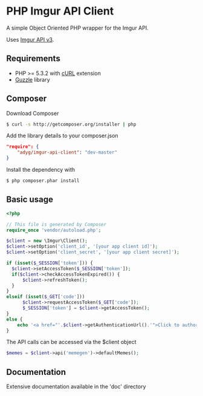 # PHP Imgur API Client

A simple Object Oriented PHP wrapper for the Imgur API.

Uses [Imgur API v3](https://api.imgur.com/).

## Requirements

* PHP >= 5.3.2 with [cURL](http://php.net/manual/en/book.curl.php) extension
* [Guzzle](https://github.com/guzzle/guzzle) library

## Composer

Download Composer

```bash
$ curl -s http://getcomposer.org/installer | php
```

Add the library details to your composer.json

```json
"require": {
    "adyg/imgur-api-client": "dev-master"
}
```

Install the dependency with

```bash
$ php composer.phar install
```

## Basic usage

```php
<?php

// This file is generated by Composer
require_once 'vendor/autoload.php';

$client = new \Imgur\Client();
$client->setOption('client_id', '[your app client id]');
$client->setOption('client_secret', '[your app client secret]');

if (isset($_SESSION['token'])) {
  $client->setAccessToken($_SESSION['token']);
  if($client->checkAccessTokenExpired()) {
      $client->refreshToken();
  }
}
elseif (isset($_GET['code']))
      $client->requestAccessToken($_GET['code']);
      $_SESSION['token'] = $client->getAccessToken();
}
else {
    echo '<a href="'.$client->getAuthenticationUrl().'">Click to authorize</a>';
}
```
The API calls can be accessed via the $client object

```php
$memes = $client->api('memegen')->defaultMemes();
```

## Documentation

Extensive documentation available in the 'doc' directory
